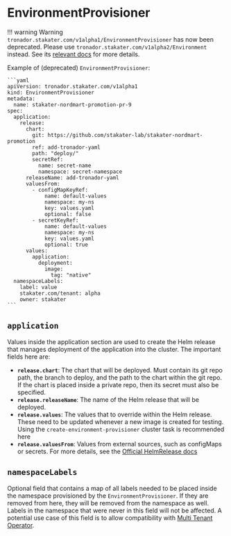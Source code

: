 # EnvironmentProvisioner

!!! warning Warning
    `tronador.stakater.com/v1alpha1/EnvironmentProvisioner` has now been deprecated. Please use `tronador.stakater.com/v1alpha2/Environment` instead. See its [relevant docs](./environment.md) for more details.

Example of (deprecated) `EnvironmentProvisioner`:

    ```yaml
    apiVersion: tronador.stakater.com/v1alpha1
    kind: EnvironmentProvisioner
    metadata:
      name: stakater-nordmart-promotion-pr-9
    spec:
      application:
        release:
          chart:
            git: https://github.com/stakater-lab/stakater-nordmart-promotion
            ref: add-tronador-yaml
            path: "deploy/"
            secretRef:
              name: secret-name
              namespace: secret-namespace
          releaseName: add-tronador-yaml
          valuesFrom:
            - configMapKeyRef:
                name: default-values
                namespace: my-ns
                key: values.yaml
                optional: false
            - secretKeyRef:
                name: default-values
                namespace: my-ns
                key: values.yaml
                optional: true
          values:
            application:
              deployment:
                image:
                  tag: "native"
      namespaceLabels:
        label: value
        stakater.com/tenant: alpha
        owner: stakater
    ```

## `application`

Values inside the application section are used to create the Helm release that manages deployment of the application into the cluster. The important fields here are:

- **`release.chart`**: The chart that will be deployed. Must contain its git repo path, the branch to deploy, and the path to the chart within the git repo. If the chart is placed inside a private repo, then its secret must also be specified.
- **`release.releaseName`**: The name of the Helm release that will be deployed.
- **`release.values`**: The values that to override within the Helm release. These need to be updated whenever a new image is created for testing. Using the `create-environment-provisioner` cluster task is recommended here
- **`release.valuesFrom`**: Values from external sources, such as configMaps or secrets. For more details, see the [Official HelmRelease docs](https://fluxcd.io/legacy/helm-operator/helmrelease-guide/values/)

## `namespaceLabels`

Optional field that contains a map of all labels needed to be placed inside the namespace provisioned by the `EnvironmentProvisioner`. If they are removed from here, they will be removed from the namespace as well. Labels in the namespace that were never in this field will not be affected. A potential use case of this field is to allow compatibility with [Multi Tenant Operator](https://docs.stakater.com/mto/main/index.html).
